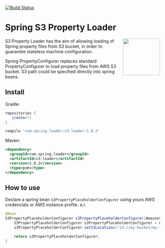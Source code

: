 [![Build Status](https://travis-ci.org/ericdallo/spring-s3-properties-loader.svg?branch=master)](https://travis-ci.org/ericdallo/spring-s3-properties-loader)
# Spring S3 Property Loader
<img align="right"  src="https://raw.githubusercontent.com/ericdallo/spring-s3-properties-loader/images/spring-icon.png?raw=true" width="120" height="120"/>

S3 Property Loader has the aim of allowing loading of Spring property files from S3 bucket, in order to guarantee stateless machine configuration.

Spring PropertyConfigurer replaces standard PropertyConfigurer to load property files from AWS S3 bucket. S3 path could be specified directly into spring beans.

## Install
Gradle:
```groovy
repositories {  
   jcenter()  
}
```
```groovy
compile "com.spring.loader:s3-loader:1.0.2"
```
Maven:
```xml
<dependency>
  <groupId>com.spring.loader</groupId>
  <artifactId>s3-loader</artifactId>
  <version>1.0.2</version>
  <type>pom</type>
</dependency>
```
## How to use

Declare a spring bean `S3PropertyPlaceholderConfigurer` using yours AWS credencials or AWS instance profile. e.i: 

```java
@Bean
S3PropertyPlaceholderConfigurer s3PropertyPlaceholderConfigurer(AmazonS3 s3) {
    S3PropertyPlaceholderConfigurer s3PropertyPlaceholderConfigurer = new S3PropertyPlaceholderConfigurer(s3);
    s3PropertyPlaceholderConfigurer.setS3Locations("s3://my-bucket/my-folder/my-properties.properties");

    return s3PropertyPlaceholderConfigurer;
}
```
